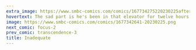 ```yaml
---
extra_image: https://www.smbc-comics.com/comics/167734275220230225after.png
hovertext: The sad part is he's been in that elevator for twelve hours now, and so far everyone has reached the same conclusion.
image: https://www.smbc-comics.com/comics/1677342641-20230225.png
next_comic: focus-2
prev_comic: transcendence-3
title: Inadequate
---
```


